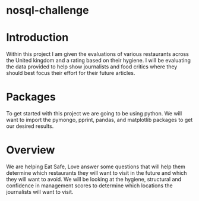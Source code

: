 # nosql-challenge

# Introduction
Within this project I am given the evaluations of various restaurants across the United kingdom and a rating based on their hygiene. I will be evaluating the data provided to help show journalists and food critics where they should best focus their effort for their future articles.

# Packages
To get started with this project we are going to be using python. We will want to import the pymongo, pprint, pandas, and matplotlib packages to get our desired results.

# Overview
We are helping Eat Safe, Love answer some questions that will help them determine which restaurants they will want to visit in the future and which they will want to avoid. We will be looking at the hygiene, structural and confidence in management scores to determine which locations the journalists will want to visit.

